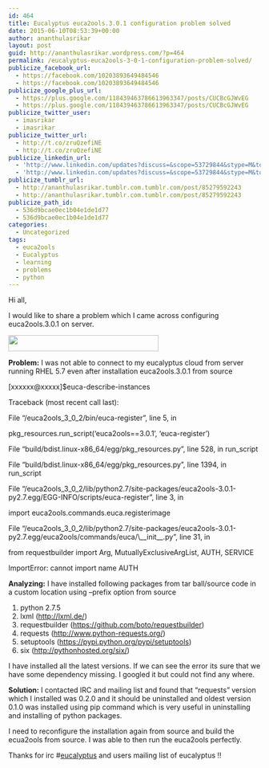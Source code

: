 ```yaml
---
id: 464
title: Eucalyptus euca2ools.3.0.1 configuration problem solved
date: 2015-06-10T08:53:39+00:00
author: ananthulasrikar
layout: post
guid: http://ananthulasrikar.wordpress.com/?p=464
permalink: /eucalyptus-euca2ools-3-0-1-configuration-problem-solved/
publicize_facebook_url:
  - https://facebook.com/10203893649484546
  - https://facebook.com/10203893649484546
publicize_google_plus_url:
  - https://plus.google.com/118439463786613963347/posts/CUCBcGJWvEG
  - https://plus.google.com/118439463786613963347/posts/CUCBcGJWvEG
publicize_twitter_user:
  - imasrikar
  - imasrikar
publicize_twitter_url:
  - http://t.co/zruQzefiNE
  - http://t.co/zruQzefiNE
publicize_linkedin_url:
  - 'http://www.linkedin.com/updates?discuss=&scope=53729844&stype=M&topic=5870734735306665984&type=U&a=8PDs'
  - 'http://www.linkedin.com/updates?discuss=&scope=53729844&stype=M&topic=5870734735306665984&type=U&a=8PDs'
publicize_tumblr_url:
  - http://ananthulasrikar.tumblr.com.tumblr.com/post/85279592243
  - http://ananthulasrikar.tumblr.com.tumblr.com/post/85279592243
publicize_path_id:
  - 536d9bcae0ec1b04e1de1d77
  - 536d9bcae0ec1b04e1de1d77
categories:
  - Uncategorized
tags:
  - euca2ools
  - Eucalyptus
  - learning
  - problems
  - python
---
```

Hi all,

I would like to share a problem which I came across configuring euca2ools.3.0.1 on server.

<img class="alignright" src="http://upload.wikimedia.org/wikipedia/commons/c/c3/Eucalyptus-Logo.jpg" alt="" width="300" height="32" />

**Problem:** I was not able to connect to my eucalyptus cloud from server running RHEL 5.7 even after installation euca2ools.3.0.1 from source

[xxxxxx@xxxxx]$euca-describe-instances
  
Traceback (most recent call last):
  
File &#8220;/euca2ools\_3\_0_2/bin/euca-register&#8221;, line 5, in <module>
  
pkg\_resources.run\_script(&#8216;euca2ools==3.0.1&#8217;, &#8216;euca-register&#8217;)
  
File &#8220;build/bdist.linux-x86\_64/egg/pkg\_resources.py&#8221;, line 528, in run_script
  
File &#8220;build/bdist.linux-x86\_64/egg/pkg\_resources.py&#8221;, line 1394, in run_script
  
File &#8220;/euca2ools\_3\_0_2/lib/python2.7/site-packages/euca2ools-3.0.1-py2.7.egg/EGG-INFO/scripts/euca-register&#8221;, line 3, in <module>
  
import euca2ools.commands.euca.registerimage
  
File &#8220;/euca2ools\_3\_0\_2/lib/python2.7/site-packages/euca2ools-3.0.1-py2.7.egg/euca2ools/commands/euca/\\_\_init\_\_.py&#8221;, line 31, in <module>
  
from requestbuilder import Arg, MutuallyExclusiveArgList, AUTH, SERVICE
  
ImportError: cannot import name AUTH

**Analyzing:** I have installed following packages from tar ball/source code in a custom location using &#8211;prefix option from source

  1. python 2.7.5
  2. lxml (http://lxml.de/)
  3. requestbuilder (https://github.com/boto/requestbuilder)
  4. requests (http://www.python-requests.org/)
  5. setuptools (https://pypi.python.org/pypi/setuptools)
  6. six (http://pythonhosted.org/six/)

I have installed all the latest versions. If we can see the error its sure that we have some dependency missing. I googled it but could not find any where.

**Solution:** I contacted IRC and mailing list and found that “requests” version which I installed was 0.2.0 and it should be uninstalled and oldest version 0.1.0 was installed using pip command which is very useful in uninstalling and installing of python packages.

I need to reconfigure the installation again from source and build the ecua2ools from source. I was able to then run the euca2ools perfectly.

Thanks for irc #[eucalyptus](https://github.com/eucalyptus) and users mailing list of eucalyptus !!